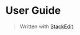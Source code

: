 # User Guide




> Written with [StackEdit](https://stackedit.io/).
<!--stackedit_data:
eyJoaXN0b3J5IjpbMzI4NDA1ODIwXX0=
-->